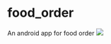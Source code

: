 # food_order
An android app for food order
![](https://github.com/Hasaker/food_order/blob/master/app/release/20181004182143.png)
